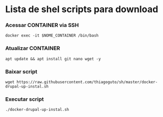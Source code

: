 # Lista de shel scripts para download
### Acessar CONTAINER via SSH
`` docker exec -it $NOME_CONTAINER /bin/bash ``
### Atualizar CONTAINER
`` apt update && apt install git nano wget -y ``
### Baixar script
``wget https://raw.githubusercontent.com/thiagoguto/sh/master/docker-drupal-up-instal.sh``
### Executar script
``./docker-drupal-up-instal.sh``
